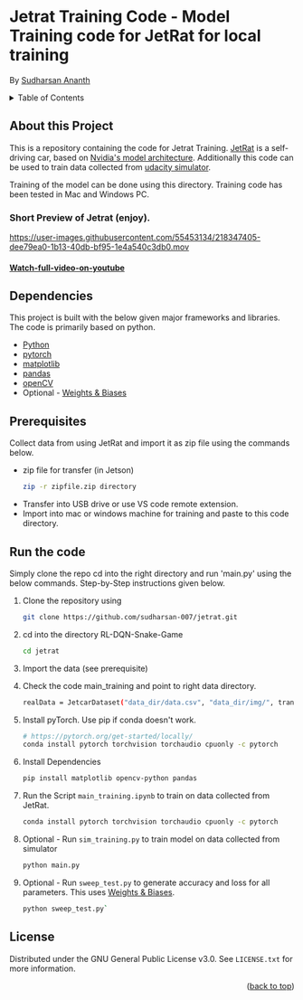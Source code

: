 # Jetrat Training Code - Model Training code for JetRat for local training
By [Sudharsan Ananth](https://sudharsanananth.wixsite.com/sudharsan) 

<!-- TABLE OF CONTENTS -->
<details>
  <summary>Table of Contents</summary>
  <ol>
    <li><a href="#about-this-project">About this Project</a></li>
    <li><a href="#dependencies">Dependencies</a></li>
    <li><a href="#prerequisites">Prerequisites</a></li>
    <li><a href="#run-the-code">How to run</a></li>
    <li><a href="#license">License</a></li>
  </ol>
</details>


## About this Project 

This is a repository containing the code for Jetrat Training. [JetRat](https://github.com/sudharsan-007/JetRat) is a self-driving car, based on [Nvidia's model architecture](https://images.nvidia.com/content/tegra/automotive/images/2016/solutions/pdf/end-to-end-dl-using-px.pdf). Additionally this code can be used to train data collected from [udacity simulator](https://github.com/udacity/self-driving-car-sim).

Training of the model can be done using this directory. Training code has been tested in Mac and Windows PC. 


### Short Preview of Jetrat (enjoy). 


https://user-images.githubusercontent.com/55453134/218347405-dee79ea0-1b13-40db-bf95-1e4a540c3db0.mov

#### [Watch-full-video-on-youtube](https://youtu.be/gaRUw0A2xp0)


## Dependencies 

This project is built with the below given major frameworks and libraries. The code is primarily based on python. 

* [Python](https://www.python.org/) 
* [pytorch](https://pytorch.org/)
* [matplotlib](https://matplotlib.org/) 
* [pandas](https://pandas.pydata.org) 
* [openCV](https://docs.opencv.org/4.x/d6/d00/tutorial_py_root.html) 
* Optional - [Weights & Biases](https://wandb.ai/site)

## Prerequisites

Collect data from using JetRat and import it as zip file using the commands below.

* zip file for transfer (in Jetson)
  ```sh
  zip -r zipfile.zip directory
  ```
* Transfer into USB drive or use VS code remote extension.
* Import into mac or windows machine for training and paste to this code directory.

## Run the code

Simply clone the repo cd into the right directory and run 'main.py' using the below commands. Step-by-Step instructions given below. 

1. Clone the repository using 
   ```sh
   git clone https://github.com/sudharsan-007/jetrat.git
   ```

2. cd into the directory RL-DQN-Snake-Game
   ```sh
   cd jetrat
   ```

3. Import the data (see prerequisite)
   

4. Check the code main_training and point to right data directory. 
   ```sh
   realData = JetcarDataset("data_dir/data.csv", "data_dir/img/", transform=transforms)
   ```


5. Install pyTorch. Use pip if conda doesn't work. 
    ```sh 
    # https://pytorch.org/get-started/locally/
    conda install pytorch torchvision torchaudio cpuonly -c pytorch
    ```

6. Install Dependencies
   ```sh
   pip install matplotlib opencv-python pandas
   ```

7. Run the Script `main_training.ipynb` to train on data collected from JetRat. 
   ```sh 
   conda install pytorch torchvision torchaudio cpuonly -c pytorch
   ```

8. Optional - Run `sim_training.py` to train model on data collected from simulator  
    ```sh 
    python main.py
    ```

9.  Optional - Run `sweep_test.py` to generate accuracy and loss for all parameters. This uses [Weights & Biases](https://wandb.ai/site). 
    ```sh
    python sweep_test.py`
    ```


<!-- LICENSE -->
## License

Distributed under the GNU General Public License v3.0. See `LICENSE.txt` for more information.

<p align="right">(<a href="#top">back to top</a>)</p>
